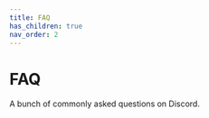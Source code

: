```yaml
---
title: FAQ
has_children: true
nav_order: 2
---
```


# FAQ

A bunch of commonly asked questions on Discord.
